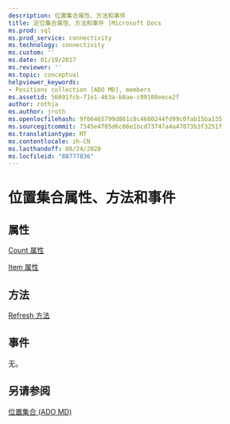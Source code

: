 ```yaml
---
description: 位置集合属性、方法和事件
title: 定位集合属性、方法和事件 |Microsoft Docs
ms.prod: sql
ms.prod_service: connectivity
ms.technology: connectivity
ms.custom: ''
ms.date: 01/19/2017
ms.reviewer: ''
ms.topic: conceptual
helpviewer_keywords:
- Positions collection [ADO MD], members
ms.assetid: 56091fcb-71e1-463a-b8ae-c09108eece2f
author: rothja
ms.author: jroth
ms.openlocfilehash: 9f06465799d861c8c4680244fd99c0fab15ba135
ms.sourcegitcommit: 7345e4f05d6c06e1bcd73747a4a47873b3f3251f
ms.translationtype: MT
ms.contentlocale: zh-CN
ms.lasthandoff: 08/24/2020
ms.locfileid: "88777836"
---
```

# <a name="positions-collection-properties-methods-and-events"></a>位置集合属性、方法和事件
## <a name="properties"></a>属性  
 [Count 属性](../ado-api/count-property-ado.md)  
  
 [Item 属性](../ado-api/item-property-ado.md)  
  
## <a name="methods"></a>方法  
 [Refresh 方法](../ado-api/refresh-method-ado.md)  
  
## <a name="events"></a>事件  
 无。  
  
## <a name="see-also"></a>另请参阅  
 [位置集合 (ADO MD)](./positions-collection-ado-md.md)